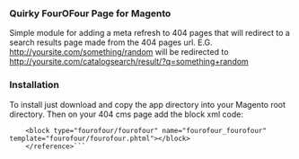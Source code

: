### Quirky FourOFour Page for Magento
Simple module for adding a meta refresh to 404 pages that will redirect to a search results page made from the 404 pages url.
E.G. http://yoursite.com/something/random will be redirected to http://yoursite.com/catalogsearch/result/?q=something+random

### Installation
To install just download and copy the app directory into your Magento root directory.
Then on your 404 cms page add the block xml code:
```    <reference name="content">
    <block type="fourofour/fourofour" name="fourofour_fourofour" template="fourofour/fourofour.phtml"></block>
    </reference>```
